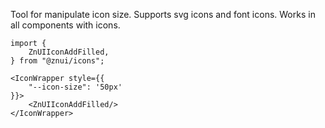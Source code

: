 Tool for manipulate icon size. Supports svg icons and font icons.
Works in all components with icons.

```tsx
import {
    ZnUIIconAddFilled,
} from "@znui/icons";

<IconWrapper style={{
    "--icon-size": '50px'   
}}>
    <ZnUIIconAddFilled/>
</IconWrapper>
```